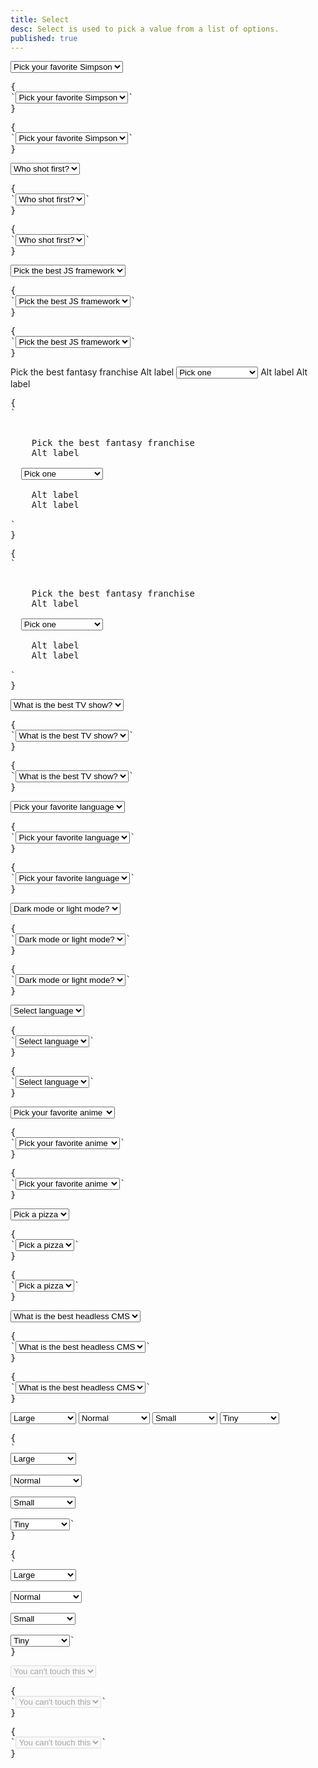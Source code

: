 ```yaml
---
title: Select
desc: Select is used to pick a value from a list of options.
published: true
---
```


<script>
  import Component from "@components/Component.svelte"
  import ClassTable from "@components/ClassTable.svelte"
  import { prefix } from '$lib/stores';
  import { replace } from '$lib/actions';
</script>

<ClassTable
data="{[
  { type:'component', class: 'form-control', desc: 'Container element' },
  { type:'component', class: 'label', desc: 'For helper text' },
  { type:'component', class: 'select', desc: 'For <select> element' },
  { type:'modifier', class: 'select-bordered', desc: 'Adds border to select' },
  { type:'modifier', class: 'select-ghost', desc: 'Adds ghost style to select' },
  { type:'modifier', class: 'select-primary', desc: 'Adds `primary` color to select' },
  { type:'modifier', class: 'select-secondary', desc: 'Adds `secondary` color to select' },
  { type:'modifier', class: 'select-accent', desc: 'Adds `accent` color to select' },
  { type:'modifier', class: 'select-info', desc: 'Adds `info` color to select' },
  { type:'modifier', class: 'select-success', desc: 'Adds `success` color to select' },
  { type:'modifier', class: 'select-warning', desc: 'Adds `warning` color to select' },
  { type:'modifier', class: 'select-error', desc: 'Adds `error` color to select' },
  { type:'responsive', class: 'select-lg', desc: 'Large size for select' },
  { type:'responsive', class: 'select-md', desc: 'Medium (default) size for select' },
  { type:'responsive', class: 'select-sm', desc: 'Small size for select' },
  { type:'responsive', class: 'select-xs', desc: 'Extra small size for select' },
]}"
/>

<Component title="Select">
<select class="select w-full max-w-xs">
  <option disabled selected>Pick your favorite Simpson</option>
  <option>Homer</option>
  <option>Marge</option>
  <option>Bart</option>
  <option>Lisa</option>
  <option>Maggie</option>
</select>
<pre slot="html" use:replace={{ to: $prefix }}>{
`<select class="$$select w-full max-w-xs">
  <option disabled selected>Pick your favorite Simpson</option>
  <option>Homer</option>
  <option>Marge</option>
  <option>Bart</option>
  <option>Lisa</option>
  <option>Maggie</option>
</select>`
}</pre>
<pre slot="react" use:replace={{ to: $prefix }}>{
`<select className="$$select w-full max-w-xs">
  <option disabled selected>Pick your favorite Simpson</option>
  <option>Homer</option>
  <option>Marge</option>
  <option>Bart</option>
  <option>Lisa</option>
  <option>Maggie</option>
</select>`
}</pre>
</Component>

<Component title="Select with border">
<select class="select w-full max-w-xs select-bordered">
  <option disabled selected>Who shot first?</option>
  <option>Han Solo</option>
  <option>Greedo</option>
</select>
<pre slot="html" use:replace={{ to: $prefix }}>{
`<select class="$$select $$select-bordered w-full max-w-xs">
  <option disabled selected>Who shot first?</option>
  <option>Han Solo</option>
  <option>Greedo</option>
</select>`
}</pre>
<pre slot="react" use:replace={{ to: $prefix }}>{
`<select className="$$select $$select-bordered w-full max-w-xs">
  <option disabled selected>Who shot first?</option>
  <option>Han Solo</option>
  <option>Greedo</option>
</select>`
}</pre>
</Component>

<Component title="Ghost (no background)">
<select class="select w-full max-w-xs select-ghost">
  <option disabled selected>Pick the best JS framework</option>
  <option>Svelte</option>
  <option>Vue</option>
  <option>React</option>
</select>
<pre slot="html" use:replace={{ to: $prefix }}>{
`<select class="$$select $$select-ghost w-full max-w-xs">
  <option disabled selected>Pick the best JS framework</option>
  <option>Svelte</option>
  <option>Vue</option>
  <option>React</option>
</select>`
}</pre>
<pre slot="react" use:replace={{ to: $prefix }}>{
`<select className="$$select $$select-ghost w-full max-w-xs">
  <option disabled selected>Pick the best JS framework</option>
  <option>Svelte</option>
  <option>Vue</option>
  <option>React</option>
</select>`
}</pre>
</Component>

<Component title="With form-control and labels">
<div class="form-control w-full max-w-xs">
  <label class="label">
    <span class="label-text">Pick the best fantasy franchise</span>
    <span class="label-text-alt">Alt label</span>
  </label>
  <select class="select select-bordered">
    <option disabled selected>Pick one</option>
    <option>Star Wars</option>
    <option>Harry Potter</option>
    <option>Lord of the Rings</option>
    <option>Planet of the Apes</option>
    <option>Star Trek</option>
  </select>
  <label class="label">
    <span class="label-text-alt">Alt label</span>
    <span class="label-text-alt">Alt label</span>
  </label>
</div>
<pre slot="html" use:replace={{ to: $prefix }}>{
`<div class="$$form-control w-full max-w-xs">
  <label class="$$label">
    <span class="$$label-text">Pick the best fantasy franchise</span>
    <span class="$$label-text-alt">Alt label</span>
  </label>
  <select class="$$select $$select-bordered">
    <option disabled selected>Pick one</option>
    <option>Star Wars</option>
    <option>Harry Potter</option>
    <option>Lord of the Rings</option>
    <option>Planet of the Apes</option>
    <option>Star Trek</option>
  </select>
  <label class="$$label">
    <span class="$$label-text-alt">Alt label</span>
    <span class="$$label-text-alt">Alt label</span>
  </label>
</div>`
}</pre>
<pre slot="react" use:replace={{ to: $prefix }}>{
`<div className="$$form-control w-full max-w-xs">
  <label className="$$label">
    <span className="$$label-text">Pick the best fantasy franchise</span>
    <span className="$$label-text-alt">Alt label</span>
  </label>
  <select className="$$select $$select-bordered">
    <option disabled selected>Pick one</option>
    <option>Star Wars</option>
    <option>Harry Potter</option>
    <option>Lord of the Rings</option>
    <option>Planet of the Apes</option>
    <option>Star Trek</option>
  </select>
  <label className="$$label">
    <span className="$$label-text-alt">Alt label</span>
    <span className="$$label-text-alt">Alt label</span>
  </label>
</div>`
}</pre>
</Component>

<Component title="Primary color">
<select class="select w-full max-w-xs select-primary">
  <option disabled selected>What is the best TV show?</option>
  <option>Game of Thrones</option>
  <option>Lost</option>
  <option>Breaking Bad</option>
  <option>Walking Dead</option>
</select>
<pre slot="html" use:replace={{ to: $prefix }}>{
`<select class="$$select $$select-primary w-full max-w-xs">
  <option disabled selected>What is the best TV show?</option>
  <option>Game of Thrones</option>
  <option>Lost</option>
  <option>Breaking Bad</option>
  <option>Walking Dead</option>
</select>`
}</pre>
<pre slot="react" use:replace={{ to: $prefix }}>{
`<select className="$$select $$select-primary w-full max-w-xs">
  <option disabled selected>What is the best TV show?</option>
  <option>Game of Thrones</option>
  <option>Lost</option>
  <option>Breaking Bad</option>
  <option>Walking Dead</option>
</select>`
}</pre>
</Component>

<Component title="Secondary color">
<select class="select w-full max-w-xs select-secondary">
  <option disabled selected>Pick your favorite language</option>
  <option>Java</option>
  <option>Go</option>
  <option>C</option>
  <option>C#</option>
  <option>C++</option>
  <option>Rust</option>
  <option>JavaScript</option>
  <option>Python</option>
</select>
<pre slot="html" use:replace={{ to: $prefix }}>{
`<select class="$$select $$select-secondary w-full max-w-xs">
  <option disabled selected>Pick your favorite language</option>
  <option>Java</option>
  <option>Go</option>
  <option>C</option>
  <option>C#</option>
  <option>C++</option>
  <option>Rust</option>
  <option>JavaScript</option>
  <option>Python</option>
</select>`
}</pre>
<pre slot="react" use:replace={{ to: $prefix }}>{
`<select className="$$select $$select-secondary w-full max-w-xs">
  <option disabled selected>Pick your favorite language</option>
  <option>Java</option>
  <option>Go</option>
  <option>C</option>
  <option>C#</option>
  <option>C++</option>
  <option>Rust</option>
  <option>JavaScript</option>
  <option>Python</option>
</select>`
}</pre>
</Component>

<Component title="Accent color">
<select class="select w-full max-w-xs select-accent">
  <option disabled selected>Dark mode or light mode?</option>
  <option>Auto</option>
  <option>Dark mode</option>
  <option>Light mode</option>
</select>
<pre slot="html" use:replace={{ to: $prefix }}>{
`<select class="$$select $$select-accent w-full max-w-xs">
  <option disabled selected>Dark mode or light mode?</option>
  <option>Auto</option>
  <option>Dark mode</option>
  <option>Light mode</option>
</select>`
}</pre>
<pre slot="react" use:replace={{ to: $prefix }}>{
`<select className="$$select $$select-accent w-full max-w-xs">
  <option disabled selected>Dark mode or light mode?</option>
  <option>Auto</option>
  <option>Dark mode</option>
  <option>Light mode</option>
</select>`
}</pre>
</Component>

<Component title="Info color">
<select class="select w-full max-w-xs select-info">
  <option disabled selected>Select language</option>
  <option>English</option>
  <option>Japanese</option>
  <option>Italian</option>
</select>
<pre slot="html" use:replace={{ to: $prefix }}>{
`<select class="$$select $$select-info w-full max-w-xs">
  <option disabled selected>Select language</option>
  <option>English</option>
  <option>Japanese</option>
  <option>Italian</option>
</select>`
}</pre>
<pre slot="react" use:replace={{ to: $prefix }}>{
`<select className="$$select $$select-info w-full max-w-xs">
  <option disabled selected>Select language</option>
  <option>English</option>
  <option>Japanese</option>
  <option>Italian</option>
</select>`
}</pre>
</Component>

<Component title="Success color">
<select class="select w-full max-w-xs select-success">
  <option disabled selected>Pick your favorite anime</option>
  <option>One Piece</option>
  <option>Naruto</option>
  <option>Death Note</option>
  <option>Attack on Titan</option>
  <option>Bleach</option>
  <option>Fullmetal Alchemist</option>
  <option>Jojo's Bizarre Adventure</option>
</select>
<pre slot="html" use:replace={{ to: $prefix }}>{
`<select class="$$select $$select-success w-full max-w-xs">
  <option disabled selected>Pick your favorite anime</option>
  <option>One Piece</option>
  <option>Naruto</option>
  <option>Death Note</option>
  <option>Attack on Titan</option>
  <option>Bleach</option>
  <option>Fullmetal Alchemist</option>
  <option>Jojo's Bizarre Adventure</option>
</select>`
}</pre>
<pre slot="react" use:replace={{ to: $prefix }}>{
`<select className="$$select $$select-success w-full max-w-xs">
  <option disabled selected>Pick your favorite anime</option>
  <option>One Piece</option>
  <option>Naruto</option>
  <option>Death Note</option>
  <option>Attack on Titan</option>
  <option>Bleach</option>
  <option>Fullmetal Alchemist</option>
  <option>Jojo's Bizarre Adventure</option>
</select>`
}</pre>
</Component>

<Component title="Warning color">
<select class="select w-full max-w-xs select-warning">
  <option disabled selected>Pick a pizza</option>
  <option>Cheese</option>
  <option>Veggie</option>
  <option>Pepperoni</option>
  <option>Margherita</option>
  <option>Hawaiian</option>
</select>
<pre slot="html" use:replace={{ to: $prefix }}>{
`<select class="$$select $$select-warning w-full max-w-xs">
  <option disabled selected>Pick a pizza</option>
  <option>Cheese</option>
  <option>Veggie</option>
  <option>Pepperoni</option>
  <option>Margherita</option>
  <option>Hawaiian</option>
</select>`
}</pre>
<pre slot="react" use:replace={{ to: $prefix }}>{
`<select className="$$select $$select-warning w-full max-w-xs">
  <option disabled selected>Pick a pizza</option>
  <option>Cheese</option>
  <option>Veggie</option>
  <option>Pepperoni</option>
  <option>Margherita</option>
  <option>Hawaiian</option>
</select>`
}</pre>
</Component>

<Component title="Error color">
<select class="select w-full max-w-xs select-error">
  <option disabled selected>What is the best headless CMS</option>
  <option>Strapi</option>
  <option>Ghost</option>
  <option>Netlify CMS</option>
  <option>Sanity</option>
</select>
<pre slot="html" use:replace={{ to: $prefix }}>{
`<select class="$$select $$select-error w-full max-w-xs">
  <option disabled selected>What is the best headless CMS</option>
  <option>Strapi</option>
  <option>Ghost</option>
  <option>Netlify CMS</option>
  <option>Sanity</option>
</select>`
}</pre>
<pre slot="react" use:replace={{ to: $prefix }}>{
`<select className="$$select $$select-error w-full max-w-xs">
  <option disabled selected>What is the best headless CMS</option>
  <option>Strapi</option>
  <option>Ghost</option>
  <option>Netlify CMS</option>
  <option>Sanity</option>
</select>`
}</pre>
</Component>

<Component title="Sizes">
<div class="flex flex-col gap-4 w-full items-center">
  <select class="select select-bordered select-lg w-full max-w-xs">
    <option disabled selected>Large</option>
    <option>Large Apple</option>
    <option>Large Orange</option>
    <option>Large Tomato</option>
  </select>
  <select class="select select-bordered w-full max-w-xs">
    <option disabled selected>Normal</option>
    <option>Normal Apple</option>
    <option>Normal Orange</option>
    <option>Normal Tomato</option>
  </select>
  <select class="select select-bordered select-sm w-full max-w-xs">
    <option disabled selected>Small</option>
    <option>Small Apple</option>
    <option>Small Orange</option>
    <option>Small Tomato</option>
  </select>
  <select class="select select-bordered select-xs w-full max-w-xs">
    <option disabled selected>Tiny</option>
    <option>Tiny Apple</option>
    <option>Tiny Orange</option>
    <option>Tiny Tomato</option>
  </select>
</div>
<pre slot="html" use:replace={{ to: $prefix }}>{
`<!-- lg -->
<select class="$$select $$select-bordered $$select-lg w-full max-w-xs">
  <option disabled selected>Large</option>
  <option>Large Apple</option>
  <option>Large Orange</option>
  <option>Large Tomato</option>
</select>
<!-- md -->
<select class="$$select $$select-bordered w-full max-w-xs">
  <option disabled selected>Normal</option>
  <option>Normal Apple</option>
  <option>Normal Orange</option>
  <option>Normal Tomato</option>
</select>
<!-- sm -->
<select class="$$select $$select-bordered $$select-sm w-full max-w-xs">
  <option disabled selected>Small</option>
  <option>Small Apple</option>
  <option>Small Orange</option>
  <option>Small Tomato</option>
</select>
<!-- xs -->
<select class="$$select $$select-bordered $$select-xs w-full max-w-xs">
  <option disabled selected>Tiny</option>
  <option>Tiny Apple</option>
  <option>Tiny Orange</option>
  <option>Tiny Tomato</option>
</select>`
}</pre>
<pre slot="react" use:replace={{ to: $prefix }}>{
`<!-- lg -->
<select className="$$select $$select-bordered $$select-lg w-full max-w-xs">
  <option disabled selected>Large</option>
  <option>Large Apple</option>
  <option>Large Orange</option>
  <option>Large Tomato</option>
</select>
<!-- md -->
<select className="$$select $$select-bordered w-full max-w-xs">
  <option disabled selected>Normal</option>
  <option>Normal Apple</option>
  <option>Normal Orange</option>
  <option>Normal Tomato</option>
</select>
<!-- sm -->
<select className="$$select $$select-bordered $$select-sm w-full max-w-xs">
  <option disabled selected>Small</option>
  <option>Small Apple</option>
  <option>Small Orange</option>
  <option>Small Tomato</option>
</select>
<!-- xs -->
<select className="$$select $$select-bordered $$select-xs w-full max-w-xs">
  <option disabled selected>Tiny</option>
  <option>Tiny Apple</option>
  <option>Tiny Orange</option>
  <option>Tiny Tomato</option>
</select>`
}</pre>
</Component>

<Component title="Disabled">
<select class="select w-full max-w-xs" disabled>
  <option>You can't touch this</option>
</select>
<pre slot="html" use:replace={{ to: $prefix }}>{
`<select class="$$select w-full max-w-xs" disabled>
  <option>You can't touch this</option>
</select>`
}</pre>
<pre slot="react" use:replace={{ to: $prefix }}>{
`<select className="$$select w-full max-w-xs" disabled>
  <option>You can't touch this</option>
</select>`
}</pre>
</Component>
